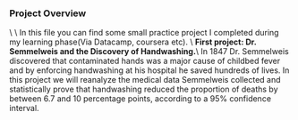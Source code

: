 <h3>Project Overview</h3>\
\
In this file you can find some small practice project I completed during my learning phase(Via Datacamp, coursera etc).  \
<b>First project: Dr. Semmelweis and the Discovery of Handwashing.</b>\
In 1847 Dr. Semmelweis discovered that contaminated hands was a major cause of childbed fever and by enforcing handwashing at his hospital he saved hundreds of lives. In this project we will reanalyze the medical data Semmelweis collected and statistically prove that handwashing reduced the proportion of deaths by between 6.7 and 10 percentage points, according to a 95% confidence interval.
